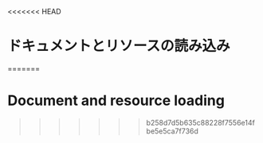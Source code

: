 
<<<<<<< HEAD
# ドキュメントとリソースの読み込み
=======
# Document and resource loading
>>>>>>> b258d7d5b635c88228f7556e14fbe5e5ca7f736d
